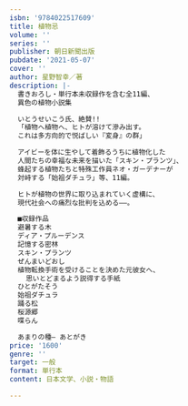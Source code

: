 ```yaml
---
isbn: '9784022517609'
title: 植物忌
volume: ''
series: ''
publisher: 朝日新聞出版
pubdate: '2021-05-07'
cover: ''
author: 星野智幸／著
description: |-
  書きおろし・単行本未収録作を含む全11編、
  異色の植物小説集

  いとうせいこう氏、絶賛!!
  「植物へ植物へ、ヒトが溶けて滲み出す。
  これは多方向的で悦ばしい『変身』の群」

  アイビーを体に生やして着飾るうちに植物化した
  人間たちの幸福な未来を描いた「スキン・プランツ」、
  蜂起する植物たちと特殊工作員ネオ・ガーデナーが
  対峙する「始祖ダチュラ」等、11編。

  ヒトが植物の世界に取り込まれていく虚構に、
  現代社会への痛烈な批判を込める――。

  ■収録作品
  避暑する木
  ディア・プルーデンス
  記憶する密林
  スキン・プランツ
  ぜんまいどおし
  植物転換手術を受けることを決めた元彼女へ、
    思いとどまるよう説得する手紙
  ひとがたそう
  始祖ダチュラ
  踊る松
  桜源郷
  喋らん

  あまりの種― あとがき
price: '1600'
genre: ''
target: 一般
format: 単行本
content: 日本文学、小説・物語

---
```

